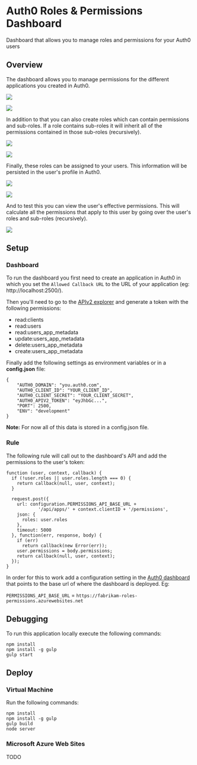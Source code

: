 # Auth0 Roles & Permissions Dashboard

Dashboard that allows you to manage roles and permissions for your Auth0 users

## Overview

The dashboard allows you to manage permissions for the different applications you created in Auth0.

![](http://cdn.auth0.com/docs/img/roles-perm-dashboard-perm.png)

![](http://cdn.auth0.com/docs/img/roles-perm-dashboard-perm-edit.png)

In addition to that you can also create roles which can contain permissions and sub-roles. If a role contains sub-roles it will inherit all of the permissions contained in those sub-roles (recursively).

![](http://cdn.auth0.com/docs/img/roles-perm-dashboard-roles.png)

![](http://cdn.auth0.com/docs/img/roles-perm-dashboard-roles-edit.png)

Finally, these roles can be assigned to your users. This information will be persisted in the user's profile in Auth0.

![](http://cdn.auth0.com/docs/img/roles-perm-dashboard-users.png)

![](http://cdn.auth0.com/docs/img/roles-perm-dashboard-users-add.png)

And to test this you can view the user's effective permissions. This will calculate all the permissions that apply to this user by going over the user's roles and sub-roles (recursively).

![](http://cdn.auth0.com/docs/img/roles-perm-dashboard-users-effective.png)

## Setup

### Dashboard

To run the dashboard you first need to create an application in Auth0 in which you set the `Allowed Callback URL` to the URL of  your application (eg: http://localhost:2500/).

Then you'll need to go to the [APIv2 explorer](https://auth0.com/docs/apiv2) and generate a token with the following permissions:

- read:clients
- read:users
- read:users_app_metadata
- update:users_app_metadata
- delete:users_app_metadata
- create:users_app_metadata

Finally add the following settings as environment variables or in a **config.json** file:

```
{
	"AUTH0_DOMAIN": "you.auth0.com",
	"AUTH0_CLIENT_ID": "YOUR_CLIENT_ID",
	"AUTH0_CLIENT_SECRET": "YOUR_CLIENT_SECRET",
	"AUTH0_APIV2_TOKEN": "eyJhbGc...",
	"PORT": 2500,
	"ENV": "development"
}
```

**Note:** For now all of this data is stored in a config.json file.

### Rule

The following rule will call out to the dashboard's API and add the permissions to the user's token:

```
function (user, context, callback) {
  if (!user.roles || user.roles.length === 0) { 
    return callback(null, user, context);
  }

  request.post({
    url: configuration.PERMISSIONS_API_BASE_URL + 
            '/api/apps/' + context.clientID + '/permissions',
    json: {
      roles: user.roles
    },
    timeout: 5000
  }, function(err, response, body) {
    if (err) 
      return callback(new Error(err));
    user.permissions = body.permissions;
    return callback(null, user, context);
  });
}
```

In order for this to work add a configuration setting in the [Auth0 dashboard](https://manage.auth0.com/#/rules) that points to the base url of where the dashboard is deployed. Eg:

`PERMISSIONS_API_BASE_URL` = `https://fabrikam-roles-permissions.azurewebsites.net`

## Debugging

To run this application locally execute the following commands:

```
npm install
npm install -g gulp
gulp start
```

## Deploy 

### Virtual Machine

Run the following commands:

```
npm install
npm install -g gulp
gulp build
node server
```

### Microsoft Azure Web Sites

TODO


